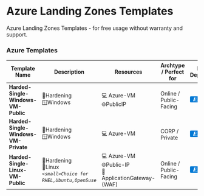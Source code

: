 # Azure Landing Zones Templates
Azure Landing Zones Templates - for free usage without warranty and support.

### Azure Templates

| Template Name | Description | Resources | Archtype / Perfect for | Links / Deployment |
|---------|-------------|---------|-------------|---------|
| **Harded-Single-Windows-VM-Public** | 💪Hardening<br> 🪟Windows<br> | 💻 Azure-VM<br> 🌐PublicIP<br> | Online / Public-Facing | [![Deploy To Azure](https://raw.githubusercontent.com/Azure/azure-quickstart-templates/master/1-CONTRIBUTION-GUIDE/images/deploytoazure.svg?sanitize=true)](https://portal.azure.com/#create/Microsoft.Template/uri/https%3A%2F%2Fraw.github.com%2Fthinformatics%2arm-la-subowner-report%2Fmaster%2Fquickstarts%2Fmicrosoft.compute%2Fvm-simple-windows%2Fazuredeploy.json) |
| **Harded-Single-Windows-VM-Private** | 💪Hardening<br> 🪟Windows<br>  | 💻 Azure-VM<br> | CORP / Private | [![Deploy To Azure](https://raw.githubusercontent.com/Azure/azure-quickstart-templates/master/1-CONTRIBUTION-GUIDE/images/deploytoazure.svg?sanitize=true)](https://portal.azure.com/#create/Microsoft.Template/uri/https%3A%2F%2Fraw.github.com%2Fthinformatics%2arm-la-subowner-report%2Fmaster%2Fquickstarts%2Fmicrosoft.compute%2Fvm-simple-windows%2Fazuredeploy.json) |
| **Harded-Single-Linux-VM-Public** | 💪Hardening<br> 🐧Linux<br> <i>`<small>Choice for RHEL,Ubuntu,OpenSuse`</small></i>  | 💻 Azure-VM<br> 🌐Public-IP<br> 🧱ApplicationGateway-(WAF)<br> | Online / Public-Facing | [![Deploy To Azure](https://raw.githubusercontent.com/Azure/azure-quickstart-templates/master/1-CONTRIBUTION-GUIDE/images/deploytoazure.svg?sanitize=true)](https://portal.azure.com/#create/Microsoft.Template/uri/https%3A%2F%2Fraw.github.com%2Fthinformatics%2arm-la-subowner-report%2Fmaster%2Fquickstarts%2Fmicrosoft.compute%2Fvm-simple-windows%2Fazuredeploy.json) |
